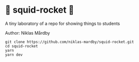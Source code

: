 # 🦑 squid-rocket 🚀

A tiny laboratory of a repo for showing things to students

Author: Niklas Mårdby

```
git clone https://github.com/niklas-mardby/squid-rocket.git
cd squid-rocket
yarn
yarn dev
```
